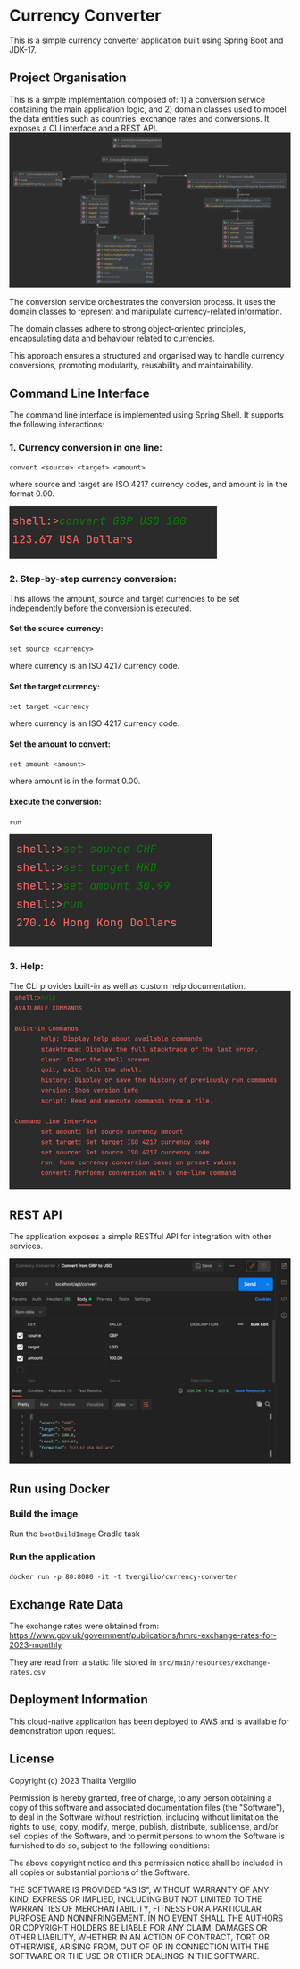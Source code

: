 # Currency Converter

This is a simple currency converter application built using Spring Boot and JDK-17.

## Project Organisation
This is a simple implementation composed of: 1) a conversion service containing the main application logic,  and 2) domain classes used to model the data entities such as countries, exchange rates and conversions. It exposes a CLI interface and a REST API.
![component diagram](src/main/resources/currencyconverter.png "Class Diagram")

The conversion service orchestrates the conversion process. It uses the domain classes to represent and manipulate currency-related information.

The domain classes adhere to strong object-oriented principles, encapsulating data and behaviour related to currencies.

This approach ensures a structured and organised way to handle currency conversions, promoting modularity, reusability and maintainability.

## Command Line Interface
The command line interface is implemented using Spring Shell. It supports the following interactions:

### 1. Currency conversion in one line:

`convert <source> <target> <amount>`

where source and target are ISO 4217 currency codes, and amount is in the format 0.00.

![one-line-conversion](src/main/resources/one-line-conversion.png "One-line conversion")

### 2. Step-by-step currency conversion: 

This allows the amount, source and target currencies to be set independently before the conversion is executed.

#### Set the source currency:
`set source <currency>`

where currency is an ISO 4217 currency code.

#### Set the target currency:
`set target <currency`

where currency is an ISO 4217 currency code.

#### Set the amount to convert:
`set amount <amount>`

where amount is in the format 0.00.

#### Execute the conversion:
`run`

![multiline-conversion](src/main/resources/multiline-conversion.png "Step-by-step conversion")

### 3. Help:
The CLI provides built-in as well as custom help documentation.
![command-help](src/main/resources/command-help.png "Command help")

## REST API
The application exposes a simple RESTful API for integration with other services. 

![component diagram](src/main/resources/api-demo.png "REST API Example")

## Run using Docker
### Build the image

Run the `bootBuildImage` Gradle task

### Run the application

`docker run -p 80:8080 -it -t tvergilio/currency-converter`

## Exchange Rate Data

The exchange rates were obtained from: https://www.gov.uk/government/publications/hmrc-exchange-rates-for-2023-monthly

They are read from a static file stored in `src/main/resources/exchange-rates.csv`

## Deployment Information

This cloud-native application has been deployed to AWS and is available for demonstration upon request.

## License
Copyright (c) 2023 Thalita Vergilio

Permission is hereby granted, free of charge, to any person obtaining a copy
of this software and associated documentation files (the "Software"), to deal
in the Software without restriction, including without limitation the rights
to use, copy, modify, merge, publish, distribute, sublicense, and/or sell
copies of the Software, and to permit persons to whom the Software is
furnished to do so, subject to the following conditions:

The above copyright notice and this permission notice shall be included in all
copies or substantial portions of the Software.

THE SOFTWARE IS PROVIDED "AS IS", WITHOUT WARRANTY OF ANY KIND, EXPRESS OR
IMPLIED, INCLUDING BUT NOT LIMITED TO THE WARRANTIES OF MERCHANTABILITY,
FITNESS FOR A PARTICULAR PURPOSE AND NONINFRINGEMENT. IN NO EVENT SHALL THE
AUTHORS OR COPYRIGHT HOLDERS BE LIABLE FOR ANY CLAIM, DAMAGES OR OTHER
LIABILITY, WHETHER IN AN ACTION OF CONTRACT, TORT OR OTHERWISE, ARISING FROM,
OUT OF OR IN CONNECTION WITH THE SOFTWARE OR THE USE OR OTHER DEALINGS IN THE
SOFTWARE.